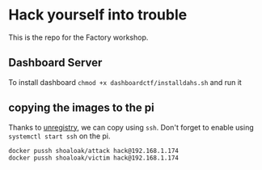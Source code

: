 # Hack yourself into trouble

This is the repo for the Factory workshop.

## Dashboard Server

To install dashboard `chmod +x dashboardctf/installdahs.sh` and run it 

## copying the images to the pi

Thanks to [unregistry](https://github.com/psviderski/unregistry), we can copy using `ssh`. Don't forget to enable using `systemctl start ssh` on the pi.

```sh
docker pussh shoaloak/attack hack@192.168.1.174
docker pussh shoaloak/victim hack@192.168.1.174
```
